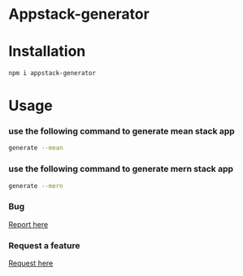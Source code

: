 # Appstack-generator

# Installation 

```bash 
npm i appstack-generator
```

# Usage 

### use the following command to generate mean stack app
```bash
generate --mean
```

### use the following command to generate mern stack app
```bash
generate --mern
```


### Bug 
<a href="https://github.com/opennpm/Appstack-generator/issues/new?assignees=&labels=&template=bug_report.md&title=">Report here</a>

### Request a feature 
<a href="https://github.com/opennpm/Appstack-generator/issues/new?assignees=&labels=&template=feature_request.md&title=">Request here</a>
